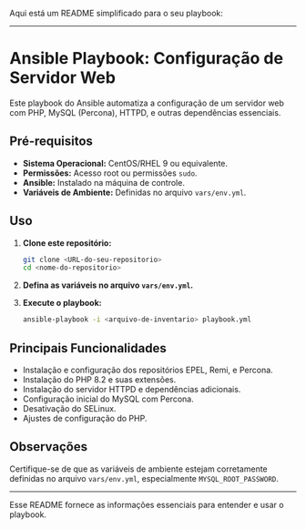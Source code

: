 Aqui está um README simplificado para o seu playbook:

---

# Ansible Playbook: Configuração de Servidor Web

Este playbook do Ansible automatiza a configuração de um servidor web com PHP, MySQL (Percona), HTTPD, e outras dependências essenciais.

## Pré-requisitos

- **Sistema Operacional:** CentOS/RHEL 9 ou equivalente.
- **Permissões:** Acesso root ou permissões `sudo`.
- **Ansible:** Instalado na máquina de controle.
- **Variáveis de Ambiente:** Definidas no arquivo `vars/env.yml`.

## Uso

1. **Clone este repositório:**
   ```bash
   git clone <URL-do-seu-repositorio>
   cd <nome-do-repositorio>
   ```

2. **Defina as variáveis no arquivo `vars/env.yml`.**

3. **Execute o playbook:**
   ```bash
   ansible-playbook -i <arquivo-de-inventario> playbook.yml
   ```

## Principais Funcionalidades

- Instalação e configuração dos repositórios EPEL, Remi, e Percona.
- Instalação do PHP 8.2 e suas extensões.
- Instalação do servidor HTTPD e dependências adicionais.
- Configuração inicial do MySQL com Percona.
- Desativação do SELinux.
- Ajustes de configuração do PHP.

## Observações

Certifique-se de que as variáveis de ambiente estejam corretamente definidas no arquivo `vars/env.yml`, especialmente `MYSQL_ROOT_PASSWORD`.

---

Esse README fornece as informações essenciais para entender e usar o playbook.